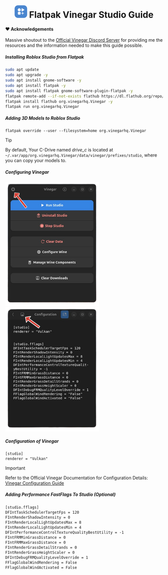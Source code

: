 <body>
    <h1 align="center">
        <img src="https://github.com/Nightro-Fx/Flatpak-Vinegar-Guide/blob/main/img/Flathub.png" width="40" alt="Logo"/> 
        Flatpak Vinegar Studio Guide
    </h1>
</html>

#### ❤️ Acknowledgements  
Massive shoutout to the [Official Vinegar Discord Server](https://discord.gg/vinegarhq-1069506340973707304) for providing me the resources and the information needed to make this guide possible.

##### Installing Roblox Studio from Flatpak
```bash
sudo apt update
sudo apt upgrade -y
sudo apt install gnome-software -y
sudo apt install flatpak -y
sudo apt install flatpak gnome-software-plugin-flatpak -y
flatpak remote-add --if-not-exists flathub https://dl.flathub.org/repo/flathub.flatpakrepo
flatpak install flathub org.vinegarhq.Vinegar -y
flatpak run org.vinegarhq.Vinegar
```
##### Adding 3D Models to Roblox Studio
```
flatpak override --user --filesystem=home org.vinegarhq.Vinegar
```
>[!TIP]
> By default, Your C-Drive named *drive_c* is located at `~/.var/app/org.vinegarhq.Vinegar/data/vinegar/prefixes/studio`, where you can copy your models to.

##### Configuring Vinegar
<img src="https://github.com/Nightro-Fx/Flatpak-Vinegar-Guide/blob/main/img/MainMenu.png" width="300" alt="Logo"/> <img src="https://github.com/Nightro-Fx/Flatpak-Vinegar-Guide/blob/main/img/ConfigMenu.png" width="300" alt="Logo"/> 

##### Configuration of Vinegar
```
[studio]
renderer = "Vulkan"
```
>[!IMPORTANT]
> Refer to the Official Vinegar Documentation for Configuration Details:
> [Vinegar Configuration Guide](https://vinegarhq.org/Configuration/)

##### Adding Performance FastFlags To Studio (Optional)
```
[studio.fflags]
DFIntTaskSchedulerTargetFps = 120
FIntRenderShadowIntensity = 0
FIntRenderLocalLightUpdatesMax = 8
FIntRenderLocalLightUpdatesMin = 4
DFIntPerformanceControlTextureQualityBestUtility = -1
FIntFRMMinGrassDistance = 0  
FIntFRMMaxGrassDistance = 0  
FIntRenderGrassDetailStrands = 0  
FIntRenderGrassHeightScaler = 0  
DFIntDebugFRMQualityLevelOverride = 1
FFlagGlobalWindRendering = False  
FFlagGlobalWindActivated = False  
```
